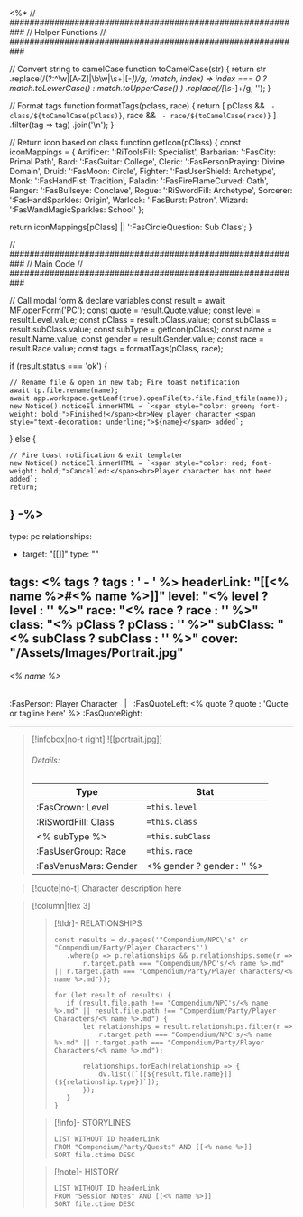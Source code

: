 <%*
// ###########################################################
//                       Helper Functions
// ###########################################################

// Convert string to camelCase
function toCamelCase(str) {
  return str
    .replace(/(?:^\w|[A-Z]|\b\w|\s+|[-_])/g, (match, index) =>
      index === 0 ? match.toLowerCase() : match.toUpperCase()
    )
    .replace(/[\s-_]+/g, '');
}

// Format tags
function formatTags(pclass, race) {
  return [
    pClass && ` - class/${toCamelCase(pClass)}`,
    race && ` - race/${toCamelCase(race)}`
  ]
  .filter(tag => tag)
  .join('\n');
}

// Return icon based on class
function getIcon(pClass) {
  const iconMappings = {
    Artificer: ':RiToolsFill: Specialist',
    Barbarian: ':FasCity: Primal Path',
    Bard: ':FasGuitar: College',
    Cleric: ':FasPersonPraying: Divine Domain',
    Druid: ':FasMoon: Circle',
    Fighter: ':FasUserShield: Archetype',
    Monk: ':FasHandFist: Tradition',
    Paladin: ':FasFireFlameCurved: Oath',
    Ranger: ':FasBullseye: Conclave',
    Rogue: ':RiSwordFill: Archetype',
    Sorcerer: ':FasHandSparkles: Origin',
    Warlock: ':FasBurst: Patron',
    Wizard: ':FasWandMagicSparkles: School'
  };

  return iconMappings[pClass] || ':FasCircleQuestion: Sub Class';
}

// ###########################################################
//                         Main Code
// ###########################################################

// Call modal form & declare variables
const result = await MF.openForm('PC');
const quote = result.Quote.value;
const level = result.Level.value;
const pClass = result.pClass.value;
const subClass = result.subClass.value;
const subType = getIcon(pClass);
const name = result.Name.value;
const gender = result.Gender.value;
const race = result.Race.value;
const tags = formatTags(pClass, race);

if (result.status === 'ok') {

    // Rename file & open in new tab; Fire toast notification
    await tp.file.rename(name);
    await app.workspace.getLeaf(true).openFile(tp.file.find_tfile(name));
    new Notice().noticeEl.innerHTML = `<span style="color: green; font-weight: bold;">Finished!</span><br>New player character <span style="text-decoration: underline;">${name}</span> added`;

} else {

    // Fire toast notification & exit templater
    new Notice().noticeEl.innerHTML = `<span style="color: red; font-weight: bold;">Cancelled:</span><br>Player character has not been added`;
    return;
}
-%>
---
type: pc
relationships: 
- target: "[[]]" 
  type: ""
  
tags:
<% tags ? tags : ' - ' %>
headerLink: "[[<% name %>#<% name %>]]"
level: "<% level ? level : '' %>"
race: "<% race ? race : '' %>"
class: "<% pClass ? pClass : '' %>"
subClass: "<% subClass ? subClass : '' %>"
cover: "/Assets/Images/Portrait.jpg"
---

###### <% name %>
:FasPerson: Player Character &nbsp; | &nbsp; :FasQuoteLeft: <% quote ? quote : 'Quote or tagline here' %> :FasQuoteRight:
___
> [!infobox|no-t right]
> ![[portrait.jpg]]
> ###### Details:
> | Type | Stat |
> | ---- | ---- |
> | :FasCrown: Level   | `=this.level` |
> | :RiSwordFill: Class |  `=this.class`|
> | <% subType %> |  `=this.subClass`|
> |  :FasUserGroup: Race |  `=this.race`
> | :FasVenusMars: Gender | <% gender ? gender : '' %> |

> [!quote|no-t]
> Character description here

> [!column|flex 3]
>>[!tldr]- RELATIONSHIPS
>>```dataviewjs
>>const results = dv.pages('"Compendium/NPC\'s" or "Compendium/Party/Player Characters"')
>>    .where(p => p.relationships && p.relationships.some(r => 
>>        r.target.path === "Compendium/NPC's/<% name %>.md" || r.target.path === "Compendium/Party/Player Characters/<% name %>.md"));
>>
>>for (let result of results) {
>>    if (result.file.path !== "Compendium/NPC's/<% name %>.md" || result.file.path !== "Compendium/Party/Player Characters/<% name %>.md") {
>>        let relationships = result.relationships.filter(r => 
>>            r.target.path === "Compendium/NPC's/<% name %>.md" || r.target.path === "Compendium/Party/Player Characters/<% name %>.md");
>>
>>        relationships.forEach(relationship => {
>>            dv.list([`[[${result.file.name}]] (${relationship.type})`]);
>>        });
>>    }
>>}
>
>> [!info]- STORYLINES
>>```dataview
>>LIST WITHOUT ID headerLink
>>FROM "Compendium/Party/Quests" AND [[<% name %>]]
>>SORT file.ctime DESC
>
>>[!note]- HISTORY
>>```dataview
>>LIST WITHOUT ID headerLink
>>FROM "Session Notes" AND [[<% name %>]]
>>SORT file.ctime DESC
